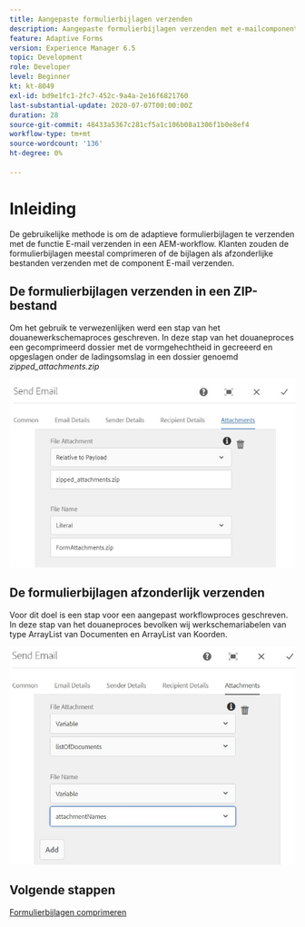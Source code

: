 ```yaml
---
title: Aangepaste formulierbijlagen verzenden
description: Aangepaste formulierbijlagen verzenden met e-mailcomponent
feature: Adaptive Forms
version: Experience Manager 6.5
topic: Development
role: Developer
level: Beginner
kt: kt-8049
exl-id: bd9e1fc1-2fc7-452c-9a4a-2e16f6821760
last-substantial-update: 2020-07-07T00:00:00Z
duration: 28
source-git-commit: 48433a5367c281cf5a1c106b08a1306f1b0e8ef4
workflow-type: tm+mt
source-wordcount: '136'
ht-degree: 0%

---
```


# Inleiding



De gebruikelijke methode is om de adaptieve formulierbijlagen te verzenden met de functie E-mail verzenden in een AEM-workflow.
Klanten zouden de formulierbijlagen meestal comprimeren of de bijlagen als afzonderlijke bestanden verzenden met de component E-mail verzenden.

## De formulierbijlagen verzenden in een ZIP-bestand

Om het gebruik te verwezenlijken werd een stap van het douanewerkschemaproces geschreven. In deze stap van het douaneproces een gecomprimeerd dossier met de vormgehechtheid in gecreeerd en opgeslagen onder de ladingsomslag in een dossier genoemd *zipped_attachments.zip*

![ verzenden-vorm-gehechtheid ](assets/send-form-attachments.JPG)

## De formulierbijlagen afzonderlijk verzenden

Voor dit doel is een stap voor een aangepast workflowproces geschreven. In deze stap van het douaneproces bevolken wij werkschemariabelen van type ArrayList van Documenten en ArrayList van Koorden.

![ send-list-of-documents ](assets/send-list-of-documents.JPG)

## Volgende stappen

[Formulierbijlagen comprimeren](./custom-process-step.md)
